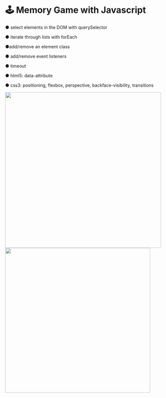 <div>
  <h1>🕹 Memory Game with Javascript</h1>
  <p>● select elements in the DOM with querySelector</p>
  <p>● iterate through lists with forEach</p>
  <p>●add/remove an element class</p>
  <p>● add/remove event listeners</p>
  <p>● timeout</p>
  <p>● html5: data-attribute</p>
  <p>● css3: positioning, flexbox, perspective, backface-visibility, transitions</p>
  <img width="500px" align="center" src="https://user-images.githubusercontent.com/59649767/160724053-736b6641-b8b1-42b9-9c66-d58c72487ea0.png">
  <img width="465px" align="center" src="https://user-images.githubusercontent.com/59649767/160724123-90aa3aea-e5b7-40cc-9843-d89ee311821b.png">
</div>
